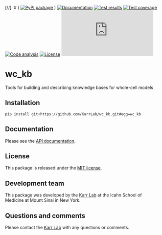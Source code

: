 [//]: # ( [![PyPI package](https://img.shields.io/pypi/v/wc_kb.svg)](https://pypi.python.org/pypi/wc_kb) )
[![Documentation](https://readthedocs.org/projects/wc_kb/badge/?version=latest)](http://wc_kb.readthedocs.org)
[![Test results](https://circleci.com/gh/KarrLab/wc_kb.svg?style=shield)](https://circleci.com/gh/KarrLab/wc_kb)
[![Test coverage](https://coveralls.io/repos/github/KarrLab/wc_kb/badge.svg)](https://coveralls.io/github/KarrLab/wc_kb)
[![Code analysis](https://api.codeclimate.com/v1/badges/3c7f002e731de98c31d0/maintainability)](https://codeclimate.com/github/KarrLab/wc_kb)
[![License](https://img.shields.io/github/license/KarrLab/wc_kb.svg)](LICENSE)
![Analytics](https://ga-beacon.appspot.com/UA-86759801-1/wc_kb/README.md?pixel)

# wc_kb

Tools for building and describing knowledge bases for whole-cell models

## Installation

```
pip install git+https://github.com/KarrLab/wc_kb.git#egg=wc_kb
```

## Documentation
Please see the [API documentation](http://wc_kb.readthedocs.io).

## License
This package is released under the [MIT license](LICENSE).

## Development team
This package was developed by the [Karr Lab](http://www.karrlab.org) at the Icahn School of Medicine at Mount Sinai in New York.

## Questions and comments
Please contact the [Karr Lab](http://www.karrlab.org) with any questions or comments.
